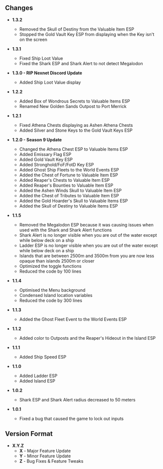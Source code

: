 ## Changes
- **1.3.2**
  + Removed the Skull of Destiny from the Valuable Item ESP
  + Stopped the Gold Vault Key ESP from displaying when the Key isn't on the screen

- **1.3.1**
  + Fixed Ship Loot Value
  + Fixed the Shark ESP and Shark Alert to not detect Megalodon

- **1.3.0 - RIP Nexnet Discord Update**
  + Added Ship Loot Value display

- **1.2.2**
  + Added Box of Wondrous Secrets to Valuable Items ESP
  + Renamed New Golden Sands Outpost to Port Merrick

- **1.2.1**
  + Fixed Athena Chests displaying as Ashen Athena Chests
  + Added Silver and Stone Keys to the Gold Vault Keys ESP

- **1.2.0 - Season 9 Update**
  + Changed the Athena Chest ESP to Valuable Items ESP
  + Added Emissary Flag ESP
  + Added Gold Vault Key ESP
  + Added Stronghold/FoF/FotD Key ESP
  + Added Ghost Ship Fleets to the World Events ESP
  + Added the Chest of Fortune to Valuable Item ESP
  + Added Reaper's Chests to Valuable Item ESP
  + Added Reaper's Bounties to Valuable Item ESP
  + Added the Ashen Winds Skull to Valuable Item ESP
  + Added the Chest of Tributes to Valuable Item ESP
  + Added the Gold Hoarder's Skull to Valuable Items ESP
  + Added the Skull of Destiny to Valuable Items ESP

- **1.1.5**
  + Removed the Megalodon ESP because it was causing issues when used with the Shark and Shark Alert functions
  + Shark Alert is no longer visible when you are out of the water except while below deck on a ship
  + Ladder ESP is no longer visible when you are out of the water except while below deck on a ship
  + Islands that are between 2500m and 3500m from you are now less opaque than islands 2500m or closer
  + Optimized the toggle functions
  + Reduced the code by 100 lines

- **1.1.4**
  + Optimised the Menu background
  + Condensed Island location variables
  + Reduced the code by 300 lines

- **1.1.3**
  + Added the Ghost Fleet Event to the World Events ESP

- **1.1.2**
  + Added color to Outposts and the Reaper's Hideout in the Island ESP

- **1.1.1**
  + Added Ship Speed ESP

- **1.1.0**
  + Added Ladder ESP
  + Added Island ESP

- **1.0.2** 
  + Shark ESP and Shark Alert radius decreased to 50 meters

- **1.0.1** 
  + Fixed a bug that caused the game to lock out inputs

## Version Format
  - **X.Y.Z**
    + **X** - Major Feature Update
    + **Y** - Minor Feature Update
    + **Z** - Bug Fixes & Feature Tweaks
